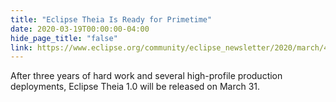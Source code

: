 ```yaml
---
title: "Eclipse Theia Is Ready for Primetime"
date: 2020-03-19T00:00:00-04:00
hide_page_title: "false"
link: https://www.eclipse.org/community/eclipse_newsletter/2020/march/4.php
---
```

After three years of hard work and several high-profile production deployments, Eclipse Theia 1.0 will be released on March 31. 